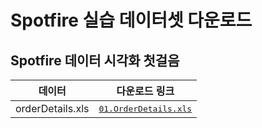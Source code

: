 # Spotfire 실습 데이터셋 다운로드

## Spotfire 데이터 시각화 첫걸음

| 데이터           | 다운로드 링크                                                                                                             |
| ---------------- | ------------------------------------------------------------------------------------------------------------------------- |
| orderDetails.xls | <kbd><a href=https://dangtong76.github.io/spotfireBasic/dataSet/OrderDetails.xls downlaod> 01.OrderDetails.xls </a></kbd> |
